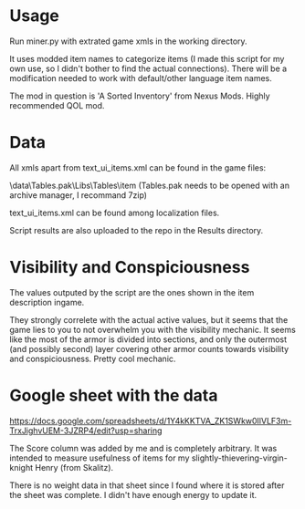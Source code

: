 # Usage

Run miner.py with extrated game xmls in the working directory.

It uses modded item names to categorize items (I made this script for my own use, so I didn't bother to find the actual connections). There will be a modification needed to work with default/other language item names.

The mod in question is 'A Sorted Inventory' from Nexus Mods. Highly recommended QOL mod.

# Data

All xmls apart from text_ui_items.xml can be found in the game files:

<game dir>\data\Tables.pak\Libs\Tables\item (Tables.pak needs to be opened with an archive manager, I recommand 7zip)

text_ui_items.xml can be found among localization files.

Script results are also uploaded to the repo in the Results directory.

# Visibility and Conspiciousness

The values outputed by the script are the ones shown in the item description ingame. 

They strongly correlete with the actual active values, but it seems that the game lies to you to not overwhelm you with the visibility mechanic.
It seems like the most of the armor is divided into sections, and only the outermost (and possibly second) layer covering other armor counts towards visibility and conspiciousness. Pretty cool mechanic.

# Google sheet with the data

https://docs.google.com/spreadsheets/d/1Y4kKKTVA_ZK1SWkw0IlVLF3m-TrxJighvUEM-3JZRP4/edit?usp=sharing

The Score column was added by me and is completely arbitrary. It was intended to measure usefulness of items for my slightly-thievering-virgin-knight Henry (from Skalitz).

There is no weight data in that sheet since I found where it is stored after the sheet was complete. I didn't have enough energy to update it.